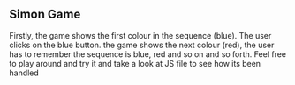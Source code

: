 Simon Game 
---------------
Firstly, the game shows the first colour in the sequence (blue). The user clicks on the blue button.
the game shows the next colour (red), the user has to remember the sequence is blue, red and so on and so forth.
Feel free to play around and try it and take a look at JS file to see how its been handled


